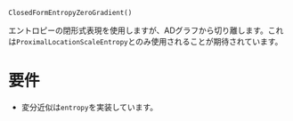 ```
ClosedFormEntropyZeroGradient()
```

エントロピーの閉形式表現を使用しますが、ADグラフから切り離します。これは`ProximalLocationScaleEntropy`とのみ使用されることが期待されています。

# 要件

  * 変分近似は`entropy`を実装しています。
